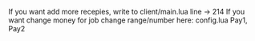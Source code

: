If you want add more recepies, write to client/main.lua line -> 214
If you want change money for job change range/number here: config.lua Pay1, Pay2